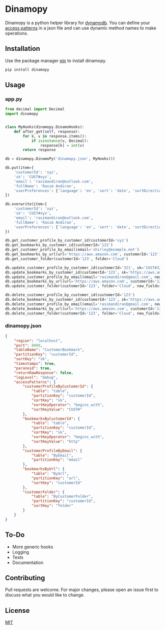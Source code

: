 # Dinamopy

Dinamopy is a python helper library for [dynamodb](https://aws.amazon.com/dynamodb/). You can define your [access patterns](https://docs.aws.amazon.com/amazondynamodb/latest/developerguide/bp-modeling-nosql-B.html) in a json file and can use dynamic method names to make operations.

## Installation

Use the package manager [pip](https://pip.pypa.io/en/stable/) to install dinamopy.

```bash
pip install dinamopy
```

## Usage

### app.py
```python
from decimal import Decimal
import dinamopy


class MyHooks(dinamopy.DinamoHooks):
    def after_get(self, response):
        for k, v in response.items():
            if isinstance(v, Decimal):
                response[k] = int(v)
        return response

db = dinamopy.DinamoPy('dinamopy.json', MyHooks())

db.put(item={
    'customerId': 'xyz',
    'sk': 'CUST#xyz',
    'email': 'rasimandiran@outlook.com',
    'fullName': 'Rasim Andiran',
    'userPreferences': {'language': 'en', 'sort': 'date', 'sortDirection': 'ascending'}
})

db.overwrite(item={
    'customerId': 'xyz',
    'sk': 'CUST#xyz',
    'email': 'rasimandiran@outlook.com',
    'fullName': 'Rasim Andiran',
    'userPreferences': {'language': 'en', 'sort': 'date', 'sortDirection': 'ascending'}
})

db.get_customer_profile_by_customer_id(customerId='xyz')
db.get_bookmarks_by_customer_id(customerId='123')
db.get_customer_profile_by_email(email='shirley@example.net')
db.get_bookmarks_by_url(url='https://aws.amazon.com', customerId='123')
db.get_customer_folder(customerId='123', folder='Cloud')

db.update_customer_profile_by_customer_id(customerId='321', sk='CUST#321', new_fields={'email': 'rasimandiran@gmail.com'})
db.update_bookmarks_by_customer_id(customerId='123', sk='https://aws.amazon.com', new_fields={'folder': 'Tools'})
db.update_customer_profile_by_email(email='rasimandiran@gmail.com', new_fields={'fullName': 'Rasim Andiran'})
db.update_bookmarks_by_url(url='https://aws.amazon.com', customerId='123', new_fields={'description': 'Deneme'})
db.update_customer_folder(customerId='123', folder='Cloud', new_fields={'folder': 'CloudFolder'})

db.delete_customer_profile_by_customer_id(customerId='123')
db.delete_bookmarks_by_customer_id(customerId='123', sk='https://aws.amazon.com', new_fields={'folder': 'Tools'})
db.delete_customer_profile_by_email(email='rasimandiran@gmail.com', new_fields={'fullName': 'Rasim Andiran'})
db.delete_bookmarks_by_url(url='https://aws.amazon.com', customerId='123', new_fields={'description': 'Deneme'})
db.delete_customer_folder(customerId='123', folder='Cloud', new_fields={'folder': 'CloudFolder'})
```

### dinamopy.json
```json
{
    "region": "localhost",
    "port": 8000,
    "tableName": "CustomerBookmark",
    "partitionKey": "customerId", 
    "sortKey": "sk",
    "timestamps": true,
    "paranoid": true,
    "returnRawResponse": false,
    "logLevel": "debug",
    "accessPatterns": {
        "customerProfileByCustomerId": {
            "table": "table",
            "partitionKey": "customerId",
            "sortKey": "sk",
            "sortKeyOperator": "begins_with",
            "sortKeyValue": "CUST#"
        },
        "bookmarksByCustomerId": {
            "table": "table",
            "partitionKey": "customerId",
            "sortKey": "sk",
            "sortKeyOperator": "begins_with",
            "sortKeyValue": "http"
        },
        "customerProfileByEmail": {
            "table": "ByEmail",
            "partitionKey": "email"
        },
        "bookmarksByUrl": {
            "table": "ByUrl",
            "partitionKey": "url",
            "sortKey": "customerId"
        },
        "customerFolder": {
            "table": "ByCustomerFolder",
            "partitionKey": "customerId",
            "sortKey": "folder"
        }
    }
}
```


## To-Do
- More generic hooks
- Logging
- Tests
- Documentation

## Contributing
Pull requests are welcome. For major changes, please open an issue first to discuss what you would like to change.

## License
[MIT](https://choosealicense.com/licenses/mit/)